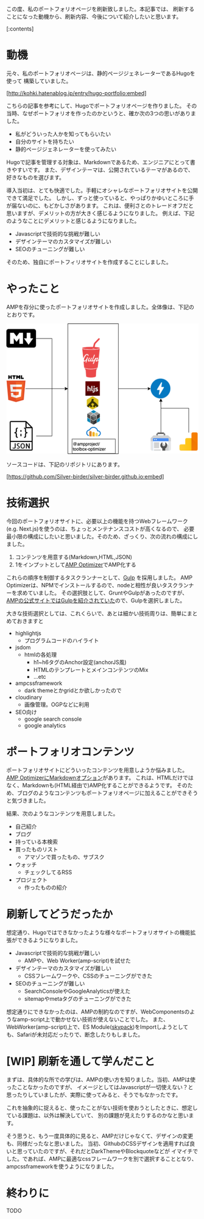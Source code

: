<!-- 
title: silverbirderのポートフォリオページ刷新
date: 2021-03-03T20:41:00+09:00
draft: true
description: 
image: 
icon: ⚡️
-->

この度、私のポートフォリオページを刷新致しました。本記事では、
刷新することになった動機から、刷新内容、今後について紹介したいと思います。

[:contents]

# 動機

元々、私のポートフォリオページは、静的ページジェネレーターであるHugoを使って
構築していました。

[http://kohki.hatenablog.jp/entry/hugo-portfolio:embed]

こちらの記事を参考にして、Hugoでポートフォリオページを作りました。
その当時、なぜポートフォリオを作ったのかというと、確か次の3つの思いがありました。

* 私がどういった人かを知ってもらいたい
* 自分のサイトを持ちたい
* 静的ページジェネレーターを使ってみたい

Hugoで記事を管理する対象は、Markdownであるため、エンジニアにとって書きやすいです。
また、デザインテーマは、公開されているテーマがあるので、好きなものを選びます。

導入当初は、とても快適でした。手軽にオシャレなポートフォリオサイトを公開できて満足でした。
しかし、ずっと使っていると、やっぱりかゆいところに手が届ないのに、もどかしさがあります。
これは、便利さとのトレードオフだと思いますが、デメリットの方が大きく感じるようになりました。
例えば、下記のようなことにデメリットと感じるようになりました。

* Javascriptで技術的な挑戦が難しい
* デザインテーマのカスタマイズが難しい
* SEOのチューニングが難しい

そのため、独自にポートフィリオサイトを作成することにしました。

# やったこと

AMPを存分に使ったポートフォリオサイトを作成しました。全体像は、下記のとおりです。

![overview](https://raw.githubusercontent.com/Silver-birder/Silver-birder.github.io/main/overview.png)

ソースコードは、下記のリポジトリにあります。

[https://github.com/Silver-birder/silver-birder.github.io:embed]

# 技術選択

今回のポートフォリオサイトに、必要以上の機能を持つWebフレームワーク(e.g. Next.js)を使うのは、ちょっとメンテナンスコストが高くなるので、
必要最小限の構成にしたいと思いました。そのため、ざっくり、次の流れの構成にしました。

1. コンテンツを用意する(Markdown,HTML,JSON)
2. 1をインプットとして[AMP Optimizer](https://www.npmjs.com/package/@ampproject/toolbox-optimizer)でAMP化する

これらの順序を制御するタスクランナーとして、[Gulp](https://www.npmjs.com/package/gulp) を採用しました。
AMP Optimizerは、NPMでインストールするので、nodeと相性が良いタスクランナーを求めていました。
その選択肢として、GruntやGulpがあったのですが、[AMPの公式サイトではGulpを紹介されていた](https://amp.dev/documentation/guides-and-tutorials/optimize-and-measure/amp-optimizer-guide/node-amp-optimizer/)ので、Gulpを選択しました。

大きな技術選択としては、これくらいで、あとは細かい技術周りは、簡単にまとめておきますと

* highlightjs
  * プログラムコードのハイライト
* jsdom
  * htmlの各処理
    * h1~h6タグのAnchor設定(anchorJS風)
    * HTMLのテンプレートとメインコンテンツのMix
    * ...etc
* ampcssframework
  * dark themeとかgridとか欲しかったので
* cloudinary
  * 画像管理。OGPなどに利用
* SEO向け
  * google search console
  * google analytics

# ポートフォリオコンテンツ

ポートフォリオサイトにどういったコンテンツを用意しようか悩みました。
[AMP OptimizerにMarkdownオプション](https://github.com/ampproject/amp-toolbox/tree/main/packages/optimizer#markdown)があります。
これは、HTMLだけではなく、Markdownも(HTML経由で)AMP化することができるようです。
そのため、ブログのようなコンテンツもポートフォリオページに加えることができそうと気づきました。

結果、次のようなコンテンツを用意しました。

* 自己紹介
* ブログ
* 持っている本検索
* 買ったものリスト
  * アマゾンで買ったもの、サブスク
* ウォッチ
  * チェックしてるRSS
* プロジェクト
  * 作ったものの紹介

# 刷新してどうだったか

想定通り、Hugoではできなかったような様々なポートフォリオサイトの機能拡張ができるようになりました。

* Javascriptで技術的な挑戦が難しい
  * AMPや、Web Worker(amp-script)を試せた
* デザインテーマのカスタマイズが難しい
  * CSSフレームワークや、CSSのチューニングができた
* SEOのチューニングが難しい
  * SearchConsoleやGoogleAnalyticsが使えた
  * sitemapやmetaタグのチューニングができた

想定通りにできなかったのは、AMPの制約なのですが、WebComponentsのようなamp-script上で動かせない技術が使えないことでした。
また、WebWorker(amp-script)上で、ES Module([skypack](https://skypack.dev/))をImportしようとしても、Safariが未対応だったりで、断念したりもしました。

# [WIP] 刷新を通して学んだこと

まずは、具体的な所での学びは、AMPの使い方を知りました。当初、AMPは使ったことなかったのですが、
イメージとしてはJavascriptが一切使えない？と思ったりしていましたが、実際に使ってみると、そうでもなかったです。

これを抽象的に捉えると、使ったことがない技術を使おうとしたときに、想定している課題は、以外は解決していて、
別の課題が見えたりするのかなと思います。

そう思うと、もう一度具体的に見ると、AMPだけじゃなくて、デザインの変更も、同様だったなと思いました。
当初、GithubのCSSデザインを適用すれば良いと思っていたのですが、それだとDarkThemeやBlockquoteなどが
イマイチでした。であれば、AMPに最適なcssフレームワークを別で選択することとなり、ampcssframeworkを使うようになりました。

# 終わりに

TODO
